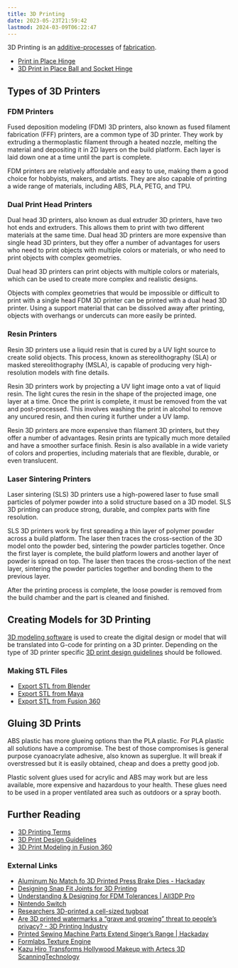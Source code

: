 ```yaml
---
title: 3D Printing
date: 2023-05-23T21:59:42
lastmod: 2024-03-09T06:22:47
---
```


3D Printing is an [additive-processes](../../sculpture/additive-processes.md) of [fabrication](../../making/fabrication.md).

- [Print in Place Hinge](print-in-place-hinge.md)
- [3D Print in Place Ball and Socket Hinge](./3d-print-in-place-ball-and-socket-hinge-fusion-360.md)

## Types of 3D Printers

### FDM Printers

Fused deposition modeling (FDM) 3D printers, also known as fused filament fabrication (FFF) printers, are a common type of 3D printer. They work by extruding a thermoplastic filament through a heated nozzle, melting the material and depositing it in 2D layers on the build platform. Each layer is laid down one at a time until the part is complete.

FDM printers are relatively affordable and easy to use, making them a good choice for hobbyists, makers, and artists. They are also capable of printing a wide range of materials, including ABS, PLA, PETG, and TPU.

### Dual Print Head Printers

Dual head 3D printers, also known as dual extruder 3D printers, have two hot ends and extruders. This allows them to print with two different materials at the same time. Dual head 3D printers are more expensive than single head 3D printers, but they offer a number of advantages for users who need to print objects with multiple colors or materials, or who need to print objects with complex geometries.

Dual head 3D printers can print objects with multiple colors or materials, which can be used to create more complex and realistic designs.

Objects with complex geometries that would be impossible or difficult to print with a single head FDM 3D printer can be printed with a dual head 3D printer. Using a support material that can be dissolved away after printing, objects with overhangs or undercuts can more easily be printed.

### Resin Printers

Resin 3D printers use a liquid resin that is cured by a UV light source to create solid objects. This process, known as stereolithography (SLA) or masked stereolithography (MSLA), is capable of producing very high-resolution models with fine details.

Resin 3D printers work by projecting a UV light image onto a vat of liquid resin. The light cures the resin in the shape of the projected image, one layer at a time. Once the print is complete, it must be removed from the vat and post-processed. This involves washing the print in alcohol to remove any uncured resin, and then curing it further under a UV lamp.

Resin 3D printers are more expensive than filament 3D printers, but they offer a number of advantages. Resin prints are typically much more detailed and have a smoother surface finish. Resin is also available in a wide variety of colors and properties, including materials that are flexible, durable, or even translucent.

### Laser Sintering Printers

Laser sintering (SLS) 3D printers use a high-powered laser to fuse small particles of polymer powder into a solid structure based on a 3D model. SLS 3D printing can produce strong, durable, and complex parts with fine resolution.

SLS 3D printers work by first spreading a thin layer of polymer powder across a build platform. The laser then traces the cross-section of the 3D model onto the powder bed, sintering the powder particles together. Once the first layer is complete, the build platform lowers and another layer of powder is spread on top. The laser then traces the cross-section of the next layer, sintering the powder particles together and bonding them to the previous layer.

After the printing process is complete, the loose powder is removed from the build chamber and the part is cleaned and finished.

## Creating Models for 3D Printing

[3D modeling software](../../3d-modeling/3d-modeling-software.md) is used to create the digital design or model that will be translated into G-code for printing on a 3D printer. Depending on the type of 3D printer specific [3D print design guidelines](./3d-print-design-guidelines.md) should be followed.

### Making STL Files

- [Export STL from Blender](./export-stl-blender.md)
- [Export STL from Maya](./export-stl-maya.md)
- [Export STL from Fusion 360](./export-stl-fusion-360.md)

## Gluing 3D Prints

ABS plastic has more glueing options than the PLA plastic. For PLA plastic all solutions have a compromise. The best of those compromises is general purpose cyanoacrylate adhesive, also known as superglue. It will break if overstressed but it is easily obtained, cheap and does a pretty good job.

Plastic solvent glues used for acrylic and ABS may work but are less available, more expensive and hazardous to your health. These glues need to be used in a proper ventilated area such as outdoors or a spray booth.

## Further Reading

- [3D Printing Terms](./3d-printing-terms.md)
- [3D Print Design Guidelines](./3d-print-design-guidelines.md)
- [3D Print Modeling in Fusion 360](./3d-print-modeling-fusion-360.md)

### External Links

- [Aluminum No Match fo 3D Printed Press Brake Dies - Hackaday](https://hackaday.com/2018/01/14/aluminum-no-match-for-3d-printed-press-brake-dies/)
- [Designing Snap Fit Joints for 3D Printing](https://www.3dhubs.com/knowledge-base/how-design-snap-fit-joints-3d-printing)
- [Understanding & Designing for FDM Tolerances | All3DP Pro](https://m.all3dp.com/2/engineering-tolerance-definition-drawing/)
- [Nintendo Switch](https://3dprint.com/169757/103dp-nintendo-switch/)
- [Researchers 3D-printed a cell-sized tugboat](https://www.engadget.com/researchers-3-dprinted-a-microscopic-boat-to-see-how-bacteria-swim-105633277.html)
- [Are 3D printed watermarks a “grave and growing” threat to people’s privacy? - 3D Printing Industry](https://3dprintingindustry.com/news/are-3d-printed-watermarks-a-grave-and-growing-threat-to-peoples-privacy-176309/)
- [Printed Sewing Machine Parts Extend Singer’s Range | Hackaday](https://hackaday.com/2021/12/03/print-sewing-machine-parts-extend-singers-range/)
- [Formlabs Texture Engine](https://formlabs.com/blog/introducing-texture-engine/)
- [Kazu Hiro Transforms Hollywood Makeup with Artecs 3D ScanningTechnology](https://3dprintingindustry.com/news/kazu-hiro-transforms-hollywood-makeup-with-artecs-3d-scanning-technology-228795/)
